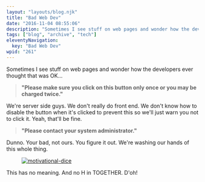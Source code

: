 ```yaml
---
layout: "layouts/blog.njk"
title: "Bad Web Dev"
date: "2016-11-04 08:55:06"
description: "Sometimes I see stuff on web pages and wonder how the developers ever thought that was OK"
tags: ["blog", "archive", "tech"]
eleventyNavigation:
  key: "Bad Web Dev"
wpid: "261"
---
```


<!-- wp:paragraph -->
<p>Sometimes I see stuff on web pages and wonder how the developers ever thought that was OK…</p>
<!-- /wp:paragraph -->

<!-- wp:quote -->
<blockquote class="wp-block-quote"><p><strong>"Please make sure you click on this button only once or you may be charged twice."</strong></p></blockquote>
<!-- /wp:quote -->

<!-- wp:paragraph -->
<p>We're server side guys. We don't really do front end. We don't know how to disable the button when it's clicked to prevent this so we'll just warn you not to click it. Yeah, that'll be fine.</p>
<!-- /wp:paragraph -->

<!-- wp:quote -->
<blockquote class="wp-block-quote"><p><strong>"Please contact your system administrator."</strong></p></blockquote>
<!-- /wp:quote -->

<!-- wp:paragraph -->
<p>Dunno. Your bad, not ours. You figure it out. We're washing our hands of this whole thing.</p>
<!-- /wp:paragraph -->

<!-- wp:image {"align":"left","id":267,"linkDestination":"custom"} -->
<div class="wp-block-image"><figure class="alignleft"><a href="/img/2016/11/motivational-dice.jpg"><img src="/img/2016/11/motivational-dice.jpg" alt="motivational-dice" class="wp-image-267"/></a></figure></div>
<!-- /wp:image -->

<p>This has no meaning. And no H in TOGETHER. D'oh!</p>
<p> </p>
<p><br /><br /></p>

<!-- wp:paragraph -->
<p></p>
<!-- /wp:paragraph -->
